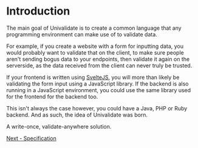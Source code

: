 # Introduction

The main goal of Univalidate is to create a common language that
any programming environment can make use of to validate data.

For example, if you create a website with a form for inputting data, 
you would probably want to validate that on the client, to make sure
people aren't sending bogus data to your endpoints, then validate it
again on the serverside, as the data received from the client can never truly 
be trusted.

If your frontend is written using [SvelteJS](https://github.com/sveltejs/svelte),
you will more than likely be validating the form input using a JavaScript library. 
If the backend is also running in a JavaScript environment, you could use the same library 
used for the frontend for the backend too.

This isn't always the case however, you could have a Java, PHP or Ruby backend. And as such,
the idea of Univalidate was born.

A write-once, validate-anywhere solution.

[Next - Specification](./2--specification.md)
